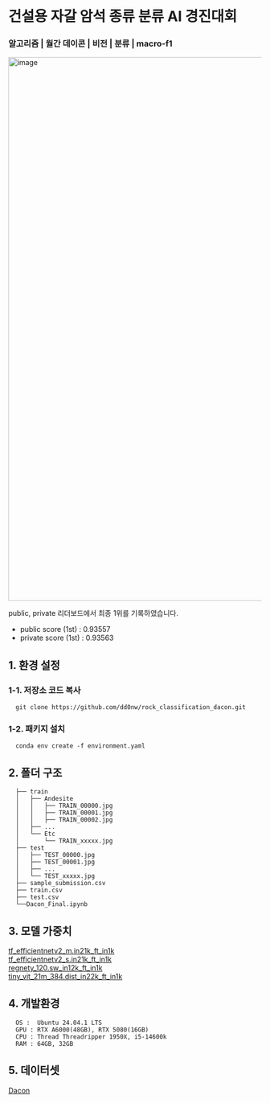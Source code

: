   # 건설용 자갈 암석 종류 분류 AI 경진대회
### 알고리즘 | 월간 데이콘 | 비전 | 분류 | macro-f1
<img width="1389" height="1082" alt="image" src="https://github.com/user-attachments/assets/b70c3b79-0ecc-4fc3-aecf-6378c161666f" />

public, private 리더보드에서 최종 1위를 기록하였습니다.
* public score (1st) : 0.93557
* private score (1st) : 0.93563

## 1. 환경 설정
### 1-1. 저장소 코드 복사 
```
  git clone https://github.com/dd0nw/rock_classification_dacon.git
```
### 1-2. 패키지 설치
```
  conda env create -f environment.yaml
```
## 2. 폴더 구조
```
  ├── train
  │   ├── Andesite
  │   │   ├── TRAIN_00000.jpg
  │   │   ├── TRAIN_00001.jpg
  │   │   ├── TRAIN_00002.jpg
  │   ├── ...
  │   └── Etc
  │       └── TRAIN_xxxxx.jpg
  ├── test
  │   ├── TEST_00000.jpg
  │   ├── TEST_00001.jpg
  │   ├── ...
  │   └── TEST_xxxxx.jpg
  ├── sample_submission.csv
  ├── train.csv
  ├── test.csv
  └──Dacon_Final.ipynb
```


## 3. 모델 가중치

[tf_efficientnetv2_m.in21k_ft_in1k](https://docs.google.com/uc?export=download&id=1UBzks6KyGvaFzE2x5UzZ3boZsSygrcdn)
<br>
[tf_efficientnetv2_s.in21k_ft_in1k](https://docs.google.com/uc?export=download&id=1ozHgS0x4UlPHX0XIOYX5K3plOfq46tgK)
<br>
[regnety_120.sw_in12k_ft_in1k](https://docs.google.com/uc?export=download&id=1DvCZ0o1g9WkGlP2UinOR3_DD496tX-O1)
<br>
[tiny_vit_21m_384.dist_in22k_ft_in1k](https://docs.google.com/uc?export=download&id=1N7q-qQw2SQKxv6eXpLTONEPwaACrqaCL)

## 4. 개발환경
```
  OS :  Ubuntu 24.04.1 LTS
  GPU : RTX A6000(48GB), RTX 5080(16GB)
  CPU : Thread Threadripper 1950X, i5-14600k
  RAM : 64GB, 32GB
```

## 5. 데이터셋
[Dacon](https://drive.google.com/file/d/1UowP6kVAFXk1wkjTTD0hd3XOPgPKA0vp/view)
